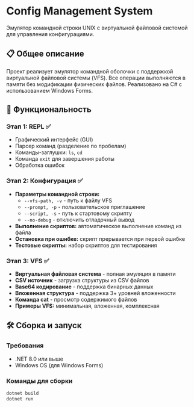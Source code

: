 # Config Management System

Эмулятор командной строки UNIX с виртуальной файловой системой для управления конфигурациями.

## 📋 Общее описание

Проект реализует эмулятор командной оболочки с поддержкой виртуальной файловой системы (VFS). Все операции выполняются в памяти без модификации физических файлов. Реализовано на C# с использованием Windows Forms.

## 🚀 Функциональность

### Этап 1: REPL ✅
- Графический интерфейс (GUI)
- Парсер команд (разделение по пробелам)
- Команды-заглушки: `ls`, `cd`
- Команда `exit` для завершения работы
- Обработка ошибок

### Этап 2: Конфигурация ✅
- **Параметры командной строки:**
  - `--vfs-path, -v` - путь к файлу VFS
  - `--prompt, -p` - пользовательское приглашение
  - `--script, -s` - путь к стартовому скрипту
  - `--no-debug` - отключить отладочный вывод
- **Выполнение скриптов:** автоматическое выполнение команд из файла
- **Остановка при ошибке:** скрипт прерывается при первой ошибке
- **Тестовые скрипты:** набор скриптов для тестирования

### Этап 3: VFS ✅
- **Виртуальная файловая система** - полная эмуляция в памяти
- **CSV источник** - загрузка структуры из CSV файлов
- **Base64 кодирование** - поддержка бинарных данных
- **Вложенная структура** - поддержка 3+ уровней вложенности
- **Команда cat** - просмотр содержимого файлов
- **Примеры VFS:** минимальная, вложенная, комплексная

## 🛠 Сборка и запуск

### Требования
- .NET 8.0 или выше
- Windows OS (для Windows Forms)

### Команды для сборки
```bash
dotnet build
dotnet run